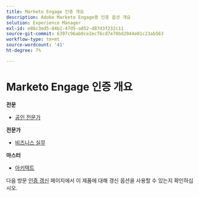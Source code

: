 ```yaml
---
title: Marketo Engage 인증 개요
description: Adobe Marketo Engage용 인증 옵션 개요
solution: Experience Manager
exl-id: e86c3ed5-84b1-47d5-a852-d87d3f232c11
source-git-commit: 6397c96ab0ce2ecf6cd7e70bd2044e01c23ab563
workflow-type: tm+mt
source-wordcount: '41'
ht-degree: 7%

---
```


# Marketo Engage 인증 개요

**전문**

* [공인 전문가](/help/certifications/ame/ame-p.md) <!--AD0-E555-->

**전문가**

* [비즈니스 실무](/help/certifications/ame/ame-e-business.md) <!--AD0-E559-->

**마스터**

* [아키텍트](/help/certifications/ame/ame-m-architect.md) <!--AD0-E556-->

다음 방문 [인증 갱신](/help/certifications/renew.md) 페이지에서 이 제품에 대해 갱신 옵션을 사용할 수 있는지 확인하십시오.
